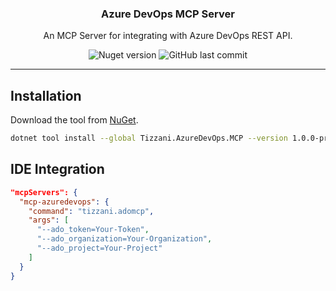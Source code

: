 <div align="center">
    <h3><b>Azure DevOps MCP Server</b></h3>
    <p>An MCP Server for integrating with Azure DevOps REST API.</p>
    <div>
        <img alt="Nuget version" src="https://img.shields.io/nuget/v/tizzani.azuredevops.mcp">
        <img alt="GitHub last commit" src="https://img.shields.io/github/last-commit/erinnmclaughlin/tizzani.azuredevops.mcp/main">
        <!--<img alt="GitHub Workflow Status (with event)" src="https://img.shields.io/github/actions/workflow/status/erinnmclaughlin/Tizzani.QueryStringSerializer/dotnet.yml">-->
    </div>
</div>

<hr />

## Installation
Download the tool from [NuGet](https://www.nuget.org/packages/Tizzani.AzureDevOps.MCP).
```sh
dotnet tool install --global Tizzani.AzureDevOps.MCP --version 1.0.0-preview.20250324.2
```

## IDE Integration
```json
"mcpServers": {
  "mcp-azuredevops": {
    "command": "tizzani.adomcp",
    "args": [
      "--ado_token=Your-Token",
      "--ado_organization=Your-Organization",
      "--ado_project=Your-Project"
    ]
  }
}
```

